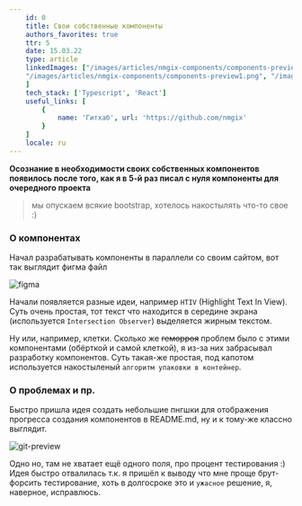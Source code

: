 ```yaml
---
    id: 0
    title: Свои собственные компоненты
    authors_favorites: true
    ttr: 5
    date: 15.03.22
    type: article
    linkedImages: ["/images/articles/nmgix-components/components-preview1.png", "/images/articles/nmgix-components/components-preview2.png", "/images/articles/nmgix-components/figma.png", "/images/articles/nmgix-components/git-preview.png",
    "/images/articles/nmgix-components/components-preview1.png", "/images/articles/nmgix-components/components-preview2.png", "/images/articles/nmgix-components/figma.png", "/images/articles/nmgix-components/git-preview.png"
    ]
    tech_stack: ['Typescript', 'React']
    useful_links: [
        {
            name: 'Гитхаб', url: 'https://github.com/nmgix'
        }
    ]
    locale: ru
---
```


<b>Осознание в необходимости своих собственных компонентов появилось после того, как я в 5-й раз писал с нуля компоненты для очередного проекта</b>

> мы опускаем всякие bootstrap, хотелось накостылять что-то свое :)

### О компонентах

Начал разрабатывать компоненты в параллели со своим сайтом, вот так выглядит фигма файл

![figma](/images/articles/nmgix-components/figma.png)

Начали появляется разные идеи, например `HTIV` (Highlight Text In View).
Суть очень простая, тот текст что находится в середине экрана (используется `Intersection Observer`) выделяется жирным текстом.

Ну или, например, клетки. Сколько же ~~геморроя~~ проблем было с этими компонентами (обёрткой и самой клеткой), я из-за них забрасывал разработку компонентов. Суть такая-же простая, под капотом используется накостыленый `алгоритм упаковки в контейнер`.

### О проблемах и пр.

Быстро пришла идея создать небольшие пнгшки для отображения прогресса создания компонентов в README.md, ну и к тому-же классно выглядит.

![git-preview](/images/articles/nmgix-components/git-preview.png)

Одно но, там не хватает ещё одного поля, про процент тестирования :)
Идея быстро отвалилась т.к. я пришёл к выводу что мне проще брут-форсить тестирование, хоть в долгосроке это и `ужасное` решение, я, наверное, исправлюсь.
